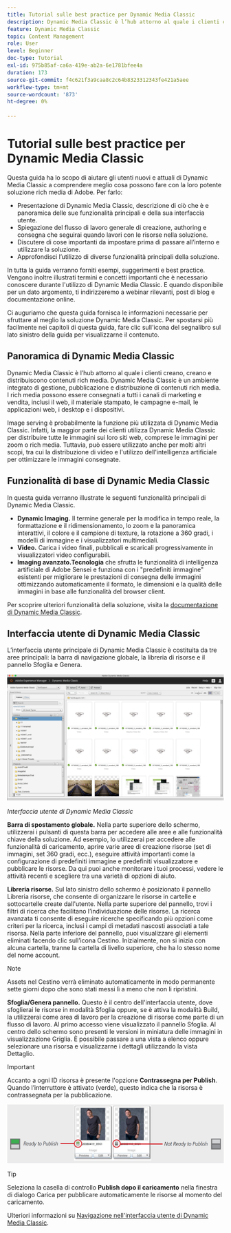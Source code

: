 ```yaml
---
title: Tutorial sulle best practice per Dynamic Media Classic
description: Dynamic Media Classic è l’hub attorno al quale i clienti creano, creano e distribuiscono contenuti rich media. Questo tutorial sulle best practice è stato creato per aiutare gli utenti nuovi e attuali di Dynamic Media Classic a comprendere meglio cosa possono fare con questa potente soluzione rich media di Adobe. In questa sezione imparerai cos’è Dynamic Media Classic e ne vedrai le funzionalità di base e l’interfaccia utente.
feature: Dynamic Media Classic
topic: Content Management
role: User
level: Beginner
doc-type: Tutorial
exl-id: 975b85af-ca6a-419e-ab2a-6e1781bfee4a
duration: 173
source-git-commit: f4c621f3a9caa8c2c64b8323312343fe421a5aee
workflow-type: tm+mt
source-wordcount: '873'
ht-degree: 0%

---
```


# Tutorial sulle best practice per Dynamic Media Classic

Questa guida ha lo scopo di aiutare gli utenti nuovi e attuali di Dynamic Media Classic a comprendere meglio cosa possono fare con la loro potente soluzione rich media di Adobe. Per farlo:

- Presentazione di Dynamic Media Classic, descrizione di ciò che è e panoramica delle sue funzionalità principali e della sua interfaccia utente.
- Spiegazione del flusso di lavoro generale di creazione, authoring e consegna che seguirai quando lavori con le risorse nella soluzione.
- Discutere di cose importanti da impostare prima di passare all’interno e utilizzare la soluzione.
- Approfondisci l’utilizzo di diverse funzionalità principali della soluzione.

In tutta la guida verranno forniti esempi, suggerimenti e best practice. Vengono inoltre illustrati termini e concetti importanti che è necessario conoscere durante l&#39;utilizzo di Dynamic Media Classic. E quando disponibile per un dato argomento, ti indirizzeremo a webinar rilevanti, post di blog e documentazione online.

Ci auguriamo che questa guida fornisca le informazioni necessarie per sfruttare al meglio la soluzione Dynamic Media Classic. Per spostarsi più facilmente nei capitoli di questa guida, fare clic sull&#39;icona del segnalibro sul lato sinistro della guida per visualizzarne il contenuto.

## Panoramica di Dynamic Media Classic

Dynamic Media Classic è l’hub attorno al quale i clienti creano, creano e distribuiscono contenuti rich media. Dynamic Media Classic è un ambiente integrato di gestione, pubblicazione e distribuzione di contenuti rich media. I rich media possono essere consegnati a tutti i canali di marketing e vendita, inclusi il web, il materiale stampato, le campagne e-mail, le applicazioni web, i desktop e i dispositivi.

Image serving è probabilmente la funzione più utilizzata di Dynamic Media Classic. Infatti, la maggior parte dei clienti utilizza Dynamic Media Classic per distribuire tutte le immagini sui loro siti web, comprese le immagini per zoom o rich media. Tuttavia, può essere utilizzato anche per molti altri scopi, tra cui la distribuzione di video e l&#39;utilizzo dell&#39;intelligenza artificiale per ottimizzare le immagini consegnate.

## Funzionalità di base di Dynamic Media Classic

In questa guida verranno illustrate le seguenti funzionalità principali di Dynamic Media Classic.

- **Dynamic Imaging.** Il termine generale per la modifica in tempo reale, la formattazione e il ridimensionamento, lo zoom e la panoramica interattivi, il colore e il campione di texture, la rotazione a 360 gradi, i modelli di immagine e i visualizzatori multimediali.
- **Video.** Carica i video finali, pubblicali e scaricali progressivamente in visualizzatori video configurabili.
- **Imaging avanzato.Tecnologia** che sfrutta le funzionalità di intelligenza artificiale di Adobe Sensei e funziona con i &quot;predefiniti immagine&quot; esistenti per migliorare le prestazioni di consegna delle immagini ottimizzando automaticamente il formato, le dimensioni e la qualità delle immagini in base alle funzionalità del browser client.

Per scoprire ulteriori funzionalità della soluzione, visita la [documentazione di Dynamic Media Classic](https://experienceleague.adobe.com/docs/dynamic-media-classic/using/intro/introduction.html?lang=it).

## Interfaccia utente di Dynamic Media Classic

L’interfaccia utente principale di Dynamic Media Classic è costituita da tre aree principali: la barra di navigazione globale, la libreria di risorse e il pannello Sfoglia e Genera.

![immagine](assets/overview/overview-dmc-ui-ew.png)

_Interfaccia utente di Dynamic Media Classic_

**Barra di spostamento globale.** Nella parte superiore dello schermo, utilizzerai i pulsanti di questa barra per accedere alle aree e alle funzionalità chiave della soluzione. Ad esempio, lo utilizzerai per accedere alle funzionalità di caricamento, aprire varie aree di creazione risorse (set di immagini, set 360 gradi, ecc.), eseguire attività importanti come la configurazione di predefiniti immagine e predefiniti visualizzatore e pubblicare le risorse. Da qui puoi anche monitorare i tuoi processi, vedere le attività recenti e scegliere tra una varietà di opzioni di aiuto.

**Libreria risorse.** Sul lato sinistro dello schermo è posizionato il pannello Libreria risorse, che consente di organizzare le risorse in cartelle e sottocartelle create dall&#39;utente. Nella parte superiore del pannello, trovi i filtri di ricerca che facilitano l’individuazione delle risorse. La ricerca avanzata ti consente di eseguire ricerche specificando più opzioni come criteri per la ricerca, inclusi i campi di metadati nascosti associati a tale risorsa. Nella parte inferiore del pannello, puoi visualizzare gli elementi eliminati facendo clic sull’icona Cestino. Inizialmente, non si inizia con alcuna cartella, tranne la cartella di livello superiore, che ha lo stesso nome del nome account.

>[!NOTE]
>
>Assets nel Cestino verrà eliminato automaticamente in modo permanente sette giorni dopo che sono stati messi lì a meno che non li ripristini.

**Sfoglia/Genera pannello.** Questo è il centro dell&#39;interfaccia utente, dove sfoglierai le risorse in modalità Sfoglia oppure, se è attiva la modalità Build, la utilizzerai come area di lavoro per la creazione di risorse come parte di un flusso di lavoro. Al primo accesso viene visualizzato il pannello Sfoglia. Al centro dello schermo sono presenti le versioni in miniatura delle immagini in visualizzazione Griglia. È possibile passare a una vista a elenco oppure selezionare una risorsa e visualizzarne i dettagli utilizzando la vista Dettaglio.

>[!IMPORTANT]
>
>Accanto a ogni ID risorsa è presente l&#39;opzione **Contrassegna per Publish**. Quando l’interruttore è attivato (verde), questo indica che la risorsa è contrassegnata per la pubblicazione.

![immagine](assets/overview/overview-mark-for-publish.png)

>[!TIP]
>
>Seleziona la casella di controllo **Publish dopo il caricamento** nella finestra di dialogo Carica per pubblicare automaticamente le risorse al momento del caricamento.

Ulteriori informazioni su [Navigazione nell&#39;interfaccia utente di Dynamic Media Classic](https://experienceleague.adobe.com/docs/dynamic-media-classic/using/getting-started/navigation-basics.html?lang=it).
